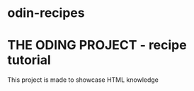 # odin-recipes

# THE ODING PROJECT - recipe tutorial

This project is made to showcase HTML knowledge
